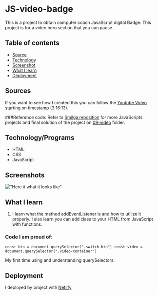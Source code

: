 # JS-video-badge
 This is a project to obtain computer coach JavaScript digital Badge. This project is for a video hero section that you can pause.

## Table of contents

 - [Source](#Sources)
 - [Technology](#Technology/programs)
 - [Screenshot](#Screenshots)
 - [What I learn](#WhatILearn)
 - [Deployment](#Deployment)



## Sources
If you want to see how I created this you can follow the [Youtube Video](https://www.youtube.com/watch?v=3PHXvlpOkf4&t=11773s) starting on timestamp (3:16:13).

###Reference code:
Refer to [Smilga reposition](https://github.com/john-smilga/javascript-basic-projects) for more JavaScripts projects and final solution of the project on [09-video](https://github.com/john-smilga/javascript-basic-projects/tree/master/09-video) folder.

## Technology/Programs

- HTML
- CSS
- JavaScript


## Screenshots

!["Here it what it looks like"](/images/screenshot.png)


## What I learn

1. I learn what the method addEventListener is and how to utilize it properly. I also learn you can add class to your HTML from JavaScript with functions.

### Code I am proud of: 

<code>const btn = document.querySelector(".switch-btn")
const video = document.querySelector(".video-container")</code>

My first time using and understanding querySelectors.


## Deployment
I deployed by project with [Netlify]()




